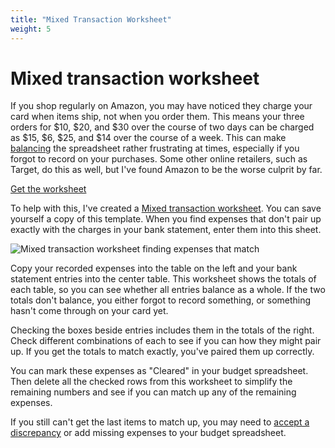 ```yaml
---
title: "Mixed Transaction Worksheet"
weight: 5
---
```

# Mixed transaction worksheet

If you shop regularly on Amazon, you may have noticed they charge your card when items ship, not when you order them.
This means your three orders for $10, $20, and $30 over the course of two days can be charged as $15, $6, $25, and $14 over the course of a week.
This can make [balancing](/docs/usage/weekly-balance) the spreadsheet rather frustrating at times, especially if you forgot to record on your purchases.
Some other online retailers, such as Target, do this as well, but I've found Amazon to be the worse culprit by far.

<a href="https://docs.google.com/spreadsheets/d/18Cuy7GYnePC3IKMkhQLeK-8koZI7ly0M-NQgChzXaAs/edit?usp=sharing" class="action-button" target="_blank">Get the worksheet</a>

To help with this, I've created a [Mixed transaction worksheet](https://docs.google.com/spreadsheets/d/18Cuy7GYnePC3IKMkhQLeK-8koZI7ly0M-NQgChzXaAs/edit?usp=sharing).
You can save yourself a copy of this template.
When you find expenses that don't pair up exactly with the charges in your bank statement, enter them into this sheet.

![Mixed transaction worksheet finding expenses that match](/images/mixed-transaction-worksheet.png)

Copy your recorded expenses into the table on the left and your bank statement entries into the center table.
This worksheet shows the totals of each table, so you can see whether all entries balance as a whole.
If the two totals don't balance, you either forgot to record something, or something hasn't come through on your card yet.

Checking the boxes beside entries includes them in the totals of the right.
Check different combinations of each to see if you can how they might pair up.
If you get the totals to match exactly, you've paired them up correctly.

You can mark these expenses as "Cleared" in your budget spreadsheet.
Then delete all the checked rows from this worksheet to simplify the remaining numbers and see if you can match up any of the remaining expenses.

If you still can't get the last items to match up, you may need to [accept a discrepancy](/docs/usage/weekly-balance#fixing-a-discrepancy) or add missing expenses to your budget spreadsheet.
